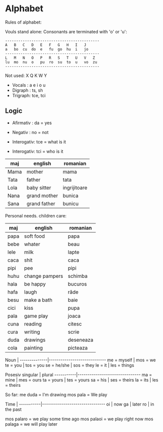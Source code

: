 # Alphabet

Rules of alphabet:

Vouls stand alone:
Consonants are terminated with 'o' or 'u':

```
-------------------------------------------
A   B   C   D   E   F   G   H   I   J   
a   bo  cu  do  e   fu  go  hu  i   jo
-------------------------------------------
L   M   N   O   P   R   S   T   U   V   Z
lu  mo  nu  o   pu  ro  su  to  u   vo  zu
-------------------------------------------
```
Not used: X Q K W Y 

* Vocals  : a  e  i  o  u
* Digraph : ts,   sh 
* Trigraph: tce,  tci

## Logic

* Afirmativ  : da   = yes
* Negativ    : no   = not

* Interogativ: tce  = what is it
* Interogativ: tci  = who is it



maj  | english            | romanian
-----|--------------------|-----------------
Mama | mother             | mama
Tata | father             | tata
Lola | baby sitter        | ingrijitoare
Nana | grand mother       | bunica
Sana | grand father       | bunicu

Personal needs. children care:

maj  | english            | romanian
-----|--------------------|-----------------
papa | soft food          | papa
bebe | whater             | beau
lele | milk               | lapte 
caca | shit               | caca
pipi | pee                | pipi
huhu | change pampers     | schimba
hala | be happy           | bucuros
hafa | laugh              | râde
besu | make a bath        | baie
cici | kiss               | pupa
pala | game play          | joaca
cuna | reading            | citesc
cura | writing            | scrie
duda | drawings           | deseneaza
cola | painting           | picteaza


Noun          | 
--------------|-----------------------------
me = myself   | mos = we
te = you      | tos = you
se = he/she   | sos = they
le = it       | les = things

Posesiv
singular   | plural
-----------|--------------------------------
ma = mine  | mes = ours
ta = yours | tes = yours
sa = his   | ses = theirs
la = its   | les = theirs
   
So far:
me  duda  =  I'm drawing
mos pala  =  We play  
   

Time       | 
-----------|--------------------------------
oi         | now
ga         | later 
ro         | in the past

mos palaro = we play some time ago
mos palaoi = we play right now
mos palaga = we will play later


